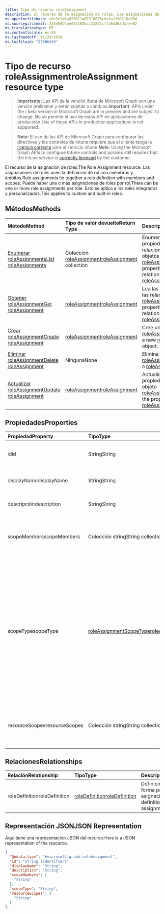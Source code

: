 ```yaml
---
title: Tipo de recurso roleAssignment
description: El recurso de la asignación de roles. Las asignaciones de roles unen la definición de rol con miembros y ámbitos. Puede haber una o más asignaciones de roles por rol. Esto se aplica a los roles integrados y personalizados.
ms.openlocfilehash: a0c3e1d6a9f9611a67916075cdc6a2f90210d89d
ms.sourcegitcommit: 334e84b4aed63162bcc31831cffd6d363dafee02
ms.translationtype: MT
ms.contentlocale: es-ES
ms.lasthandoff: 11/29/2018
ms.locfileid: "27086439"
---
```

# <a name="roleassignment-resource-type"></a><span data-ttu-id="cb796-106">Tipo de recurso roleAssignment</span><span class="sxs-lookup"><span data-stu-id="cb796-106">roleAssignment resource type</span></span>

> <span data-ttu-id="cb796-107">**Importante:** Las API de la versión /beta de Microsoft Graph son una versión preliminar y están sujetas a cambios.</span><span class="sxs-lookup"><span data-stu-id="cb796-107">**Important:** APIs under the / beta version in Microsoft Graph are in preview and are subject to change.</span></span> <span data-ttu-id="cb796-108">No se permite el uso de estas API en aplicaciones de producción.</span><span class="sxs-lookup"><span data-stu-id="cb796-108">Use of these APIs in production applications is not supported.</span></span>

> <span data-ttu-id="cb796-109">**Nota:** El uso de las API de Microsoft Graph para configurar las directivas y los controles de Intune requiere que el cliente tenga la [licencia correcta](https://go.microsoft.com/fwlink/?linkid=839381) para el servicio Intune.</span><span class="sxs-lookup"><span data-stu-id="cb796-109">**Note:** Using the Microsoft Graph APIs to configure Intune controls and policies still requires that the Intune service is [correctly licensed](https://go.microsoft.com/fwlink/?linkid=839381) by the customer.</span></span>

<span data-ttu-id="cb796-110">El recurso de la asignación de roles.</span><span class="sxs-lookup"><span data-stu-id="cb796-110">The Role Assignment resource.</span></span> <span data-ttu-id="cb796-111">Las asignaciones de roles unen la definición de rol con miembros y ámbitos.</span><span class="sxs-lookup"><span data-stu-id="cb796-111">Role assignments tie together a role definition with members and scopes.</span></span> <span data-ttu-id="cb796-112">Puede haber una o más asignaciones de roles por rol.</span><span class="sxs-lookup"><span data-stu-id="cb796-112">There can be one or more role assignments per role.</span></span> <span data-ttu-id="cb796-113">Esto se aplica a los roles integrados y personalizados.</span><span class="sxs-lookup"><span data-stu-id="cb796-113">This applies to custom and built-in roles.</span></span>
## <a name="methods"></a><span data-ttu-id="cb796-114">Métodos</span><span class="sxs-lookup"><span data-stu-id="cb796-114">Methods</span></span>
|<span data-ttu-id="cb796-115">Método</span><span class="sxs-lookup"><span data-stu-id="cb796-115">Method</span></span>|<span data-ttu-id="cb796-116">Tipo de valor devuelto</span><span class="sxs-lookup"><span data-stu-id="cb796-116">Return Type</span></span>|<span data-ttu-id="cb796-117">Descripción</span><span class="sxs-lookup"><span data-stu-id="cb796-117">Description</span></span>|
|:---|:---|:---|
|[<span data-ttu-id="cb796-118">Enumerar roleAssignments</span><span class="sxs-lookup"><span data-stu-id="cb796-118">List roleAssignments</span></span>](../api/intune-rbac-roleassignment-list.md)|<span data-ttu-id="cb796-119">Colección [roleAssignment](../resources/intune-rbac-roleassignment.md)</span><span class="sxs-lookup"><span data-stu-id="cb796-119">[roleAssignment](../resources/intune-rbac-roleassignment.md) collection</span></span>|<span data-ttu-id="cb796-120">Enumere las propiedades y las relaciones de los objetos [roleAssignment](../resources/intune-rbac-roleassignment.md).</span><span class="sxs-lookup"><span data-stu-id="cb796-120">List properties and relationships of the [roleAssignment](../resources/intune-rbac-roleassignment.md) objects.</span></span>|
|[<span data-ttu-id="cb796-121">Obtener roleAssignment</span><span class="sxs-lookup"><span data-stu-id="cb796-121">Get roleAssignment</span></span>](../api/intune-rbac-roleassignment-get.md)|[<span data-ttu-id="cb796-122">roleAssignment</span><span class="sxs-lookup"><span data-stu-id="cb796-122">roleAssignment</span></span>](../resources/intune-rbac-roleassignment.md)|<span data-ttu-id="cb796-123">Lea las propiedades y las relaciones del objeto [roleAssignment](../resources/intune-rbac-roleassignment.md).</span><span class="sxs-lookup"><span data-stu-id="cb796-123">Read properties and relationships of the [roleAssignment](../resources/intune-rbac-roleassignment.md) object.</span></span>|
|[<span data-ttu-id="cb796-124">Crear roleAssignment</span><span class="sxs-lookup"><span data-stu-id="cb796-124">Create roleAssignment</span></span>](../api/intune-rbac-roleassignment-create.md)|[<span data-ttu-id="cb796-125">roleAssignment</span><span class="sxs-lookup"><span data-stu-id="cb796-125">roleAssignment</span></span>](../resources/intune-rbac-roleassignment.md)|<span data-ttu-id="cb796-126">Cree un objeto [roleAssignment](../resources/intune-rbac-roleassignment.md).</span><span class="sxs-lookup"><span data-stu-id="cb796-126">Create a new [roleAssignment](../resources/intune-rbac-roleassignment.md) object.</span></span>|
|[<span data-ttu-id="cb796-127">Eliminar roleAssignment</span><span class="sxs-lookup"><span data-stu-id="cb796-127">Delete roleAssignment</span></span>](../api/intune-rbac-roleassignment-delete.md)|<span data-ttu-id="cb796-128">Ninguna</span><span class="sxs-lookup"><span data-stu-id="cb796-128">None</span></span>|<span data-ttu-id="cb796-129">Elimina un [roleAssignment](../resources/intune-rbac-roleassignment.md).</span><span class="sxs-lookup"><span data-stu-id="cb796-129">Deletes a [roleAssignment](../resources/intune-rbac-roleassignment.md).</span></span>|
|[<span data-ttu-id="cb796-130">Actualizar roleAssignment</span><span class="sxs-lookup"><span data-stu-id="cb796-130">Update roleAssignment</span></span>](../api/intune-rbac-roleassignment-update.md)|[<span data-ttu-id="cb796-131">roleAssignment</span><span class="sxs-lookup"><span data-stu-id="cb796-131">roleAssignment</span></span>](../resources/intune-rbac-roleassignment.md)|<span data-ttu-id="cb796-132">Actualice las propiedades de un objeto [roleAssignment](../resources/intune-rbac-roleassignment.md).</span><span class="sxs-lookup"><span data-stu-id="cb796-132">Update the properties of a [roleAssignment](../resources/intune-rbac-roleassignment.md) object.</span></span>|

## <a name="properties"></a><span data-ttu-id="cb796-133">Propiedades</span><span class="sxs-lookup"><span data-stu-id="cb796-133">Properties</span></span>
|<span data-ttu-id="cb796-134">Propiedad</span><span class="sxs-lookup"><span data-stu-id="cb796-134">Property</span></span>|<span data-ttu-id="cb796-135">Tipo</span><span class="sxs-lookup"><span data-stu-id="cb796-135">Type</span></span>|<span data-ttu-id="cb796-136">Descripción</span><span class="sxs-lookup"><span data-stu-id="cb796-136">Description</span></span>|
|:---|:---|:---|
|<span data-ttu-id="cb796-137">id</span><span class="sxs-lookup"><span data-stu-id="cb796-137">id</span></span>|<span data-ttu-id="cb796-138">String</span><span class="sxs-lookup"><span data-stu-id="cb796-138">String</span></span>|<span data-ttu-id="cb796-139">Clave de la entidad.</span><span class="sxs-lookup"><span data-stu-id="cb796-139">Key of the entity.</span></span> <span data-ttu-id="cb796-140">Es de solo lectura y generada automáticamente.</span><span class="sxs-lookup"><span data-stu-id="cb796-140">This is read-only and automatically generated.</span></span>|
|<span data-ttu-id="cb796-141">displayName</span><span class="sxs-lookup"><span data-stu-id="cb796-141">displayName</span></span>|<span data-ttu-id="cb796-142">String</span><span class="sxs-lookup"><span data-stu-id="cb796-142">String</span></span>|<span data-ttu-id="cb796-143">El nombre descriptivo o para mostrar de la asignación de roles.</span><span class="sxs-lookup"><span data-stu-id="cb796-143">The display or friendly name of the role Assignment.</span></span>|
|<span data-ttu-id="cb796-144">descripción</span><span class="sxs-lookup"><span data-stu-id="cb796-144">description</span></span>|<span data-ttu-id="cb796-145">String</span><span class="sxs-lookup"><span data-stu-id="cb796-145">String</span></span>|<span data-ttu-id="cb796-146">Descripción de la asignación de roles.</span><span class="sxs-lookup"><span data-stu-id="cb796-146">Description of the Role Assignment.</span></span>|
|<span data-ttu-id="cb796-147">scopeMembers</span><span class="sxs-lookup"><span data-stu-id="cb796-147">scopeMembers</span></span>|<span data-ttu-id="cb796-148">Colección string</span><span class="sxs-lookup"><span data-stu-id="cb796-148">String collection</span></span>|<span data-ttu-id="cb796-149">Lista de identificadores de grupos de seguridad de miembros del ámbito de roles.</span><span class="sxs-lookup"><span data-stu-id="cb796-149">List of ids of role scope member security groups.</span></span>  <span data-ttu-id="cb796-150">Estos son los identificadores de Azure Active Directory.</span><span class="sxs-lookup"><span data-stu-id="cb796-150">These are IDs from Azure Active Directory.</span></span>|
|<span data-ttu-id="cb796-151">scopeType</span><span class="sxs-lookup"><span data-stu-id="cb796-151">scopeType</span></span>|[<span data-ttu-id="cb796-152">roleAssignmentScopeType</span><span class="sxs-lookup"><span data-stu-id="cb796-152">roleAssignmentScopeType</span></span>](../resources/intune-rbac-roleassignmentscopetype.md)|<span data-ttu-id="cb796-153">Especifica el tipo de ámbito para una asignación de roles.</span><span class="sxs-lookup"><span data-stu-id="cb796-153">Specifies the type of scope for a Role Assignment.</span></span> <span data-ttu-id="cb796-154">El tipo predeterminado 'ResourceScope' permite la asignación de ResourceScopes.</span><span class="sxs-lookup"><span data-stu-id="cb796-154">Default type 'ResourceScope' allows assignment of ResourceScopes.</span></span> <span data-ttu-id="cb796-155">Para 'AllDevices', 'AllLicensedUsers' y 'AllDevicesAndLicensedUsers', la propiedad ResourceScopes debería dejarse vacía.</span><span class="sxs-lookup"><span data-stu-id="cb796-155">For 'AllDevices', 'AllLicensedUsers', and 'AllDevicesAndLicensedUsers', the ResourceScopes property should be left empty.</span></span> <span data-ttu-id="cb796-156">Los valores posibles son: `resourceScope`, `allDevices`, `allLicensedUsers` y `allDevicesAndLicensedUsers`.</span><span class="sxs-lookup"><span data-stu-id="cb796-156">Possible values are: `resourceScope`, `allDevices`, `allLicensedUsers`, `allDevicesAndLicensedUsers`.</span></span>|
|<span data-ttu-id="cb796-157">resourceScopes</span><span class="sxs-lookup"><span data-stu-id="cb796-157">resourceScopes</span></span>|<span data-ttu-id="cb796-158">Colección string</span><span class="sxs-lookup"><span data-stu-id="cb796-158">String collection</span></span>|<span data-ttu-id="cb796-159">Lista de identificadores de grupos de seguridad de miembros del ámbito de roles.</span><span class="sxs-lookup"><span data-stu-id="cb796-159">List of ids of role scope member security groups.</span></span>  <span data-ttu-id="cb796-160">Estos son los identificadores de Azure Active Directory.</span><span class="sxs-lookup"><span data-stu-id="cb796-160">These are IDs from Azure Active Directory.</span></span>|

## <a name="relationships"></a><span data-ttu-id="cb796-161">Relaciones</span><span class="sxs-lookup"><span data-stu-id="cb796-161">Relationships</span></span>
|<span data-ttu-id="cb796-162">Relación</span><span class="sxs-lookup"><span data-stu-id="cb796-162">Relationship</span></span>|<span data-ttu-id="cb796-163">Tipo</span><span class="sxs-lookup"><span data-stu-id="cb796-163">Type</span></span>|<span data-ttu-id="cb796-164">Descripción</span><span class="sxs-lookup"><span data-stu-id="cb796-164">Description</span></span>|
|:---|:---|:---|
|<span data-ttu-id="cb796-165">roleDefinition</span><span class="sxs-lookup"><span data-stu-id="cb796-165">roleDefinition</span></span>|[<span data-ttu-id="cb796-166">roleDefinition</span><span class="sxs-lookup"><span data-stu-id="cb796-166">roleDefinition</span></span>](../resources/intune-rbac-roledefinition.md)|<span data-ttu-id="cb796-167">Definición de rol del que forma parte esta asignación.</span><span class="sxs-lookup"><span data-stu-id="cb796-167">Role definition this assignment is part of.</span></span>|

## <a name="json-representation"></a><span data-ttu-id="cb796-168">Representación JSON</span><span class="sxs-lookup"><span data-stu-id="cb796-168">JSON Representation</span></span>
<span data-ttu-id="cb796-169">Aquí tiene una representación JSON del recurso.</span><span class="sxs-lookup"><span data-stu-id="cb796-169">Here is a JSON representation of the resource.</span></span>
<!-- {
  "blockType": "resource",
  "keyProperty": "id",
  "@odata.type": "microsoft.graph.roleAssignment"
}
-->
``` json
{
  "@odata.type": "#microsoft.graph.roleAssignment",
  "id": "String (identifier)",
  "displayName": "String",
  "description": "String",
  "scopeMembers": [
    "String"
  ],
  "scopeType": "String",
  "resourceScopes": [
    "String"
  ]
}
```





